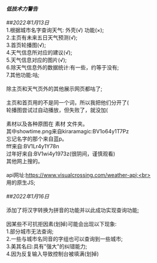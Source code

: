 
***低技术力警告***<br>
<br>
##_2022年1月13日_<br>
1.根据城市名字查询天气: 外壳(√) 功能(×);<br>
2.主页有未来五日天气预测(√);<br>
3.首页轮播图(√);<br>
4.天气信息所对应的建议(√);<br>
5.天气信息对应的图片(√);<br>
6.除天气信息外的数据统计:有一些，约等于没有;<br>
7.其他功能:咕;<br>
<br>
除主页和天气页外的其他展示网页都咕了;<br>
<br>
主页和首页用的不是同一个词，所以我把他们分开了(<br>
轮播图尝试过自动播放，但失败了，就没加(<br>
<br>
素材以及各种原图在 素材 文件夹。<br>
其中showtime.png来自kiraramagic:BV1o64y1T7Pz<br>
忘记名字的那个来自蓝p。<br>
fff来自:BV1Lr4y1Y78n<br>
过年好来自:BV1wi4y1973z(很阴间，谨慎观看)<br>
其他网上搜的。<br>
<br>
api网址:https://www.visualcrossing.com/weather-api;<br>
<br>
用的原生JS;<br>
<br>
##_2022年1月16日_<br>
<br>
添加了将汉字转换为拼音的功能并以此成功实现查询功能;<br>
<br>
因某些不可抗拒因素(划掉)可能会出现以下现象:<br>
1.部分城市无法查询;<br>
2.一些与城市名同音的字组也可以查询到一些城市;<br>
3.美其名曰:具有"强大"的纠错能力;<br>
4.因为反复输入导致控制台被填满(划掉)<br>
<br>
